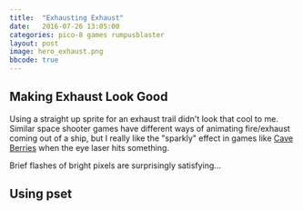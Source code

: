 ```yaml
---
title:  "Exhausting Exhaust"
date:   2016-07-26 13:05:00
categories: pico-8 games rumpusblaster
layout: post
image: hero_exhaust.png
bbcode: true
---
```


## Making Exhaust Look Good

Using a straight up sprite for an exhaust trail didn't look that cool to me.  Similar space shooter games have different ways of animating fire/exhaust coming out of a ship, but I really like the "sparkly" effect in games like [Cave Berries](http://www.lexaloffle.com/bbs/?tid=1834) when the eye laser hits something.  

Brief flashes of bright pixels are surprisingly satisfying...

## Using pset
